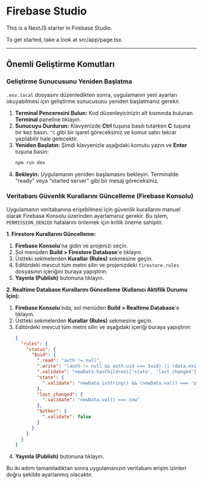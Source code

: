 
# Firebase Studio

This is a NextJS starter in Firebase Studio.

To get started, take a look at src/app/page.tsx.

---

## Önemli Geliştirme Komutları

### Geliştirme Sunucusunu Yeniden Başlatma

`.env.local` dosyasını düzenledikten sonra, uygulamanın yeni ayarları okuyabilmesi için geliştirme sunucusunu yeniden başlatmanız gerekir.

1.  **Terminal Penceresini Bulun:** Kod düzenleyicinizin alt kısmında bulunan **Terminal** paneline tıklayın.
2.  **Sunucuyu Durdurun:** Klavyenizde **Ctrl** tuşuna basılı tutarken **C** tuşuna bir kez basın. `^C` gibi bir işaret göreceksiniz ve komut satırı tekrar yazılabilir hale gelecektir.
3.  **Yeniden Başlatın:** Şimdi klavyenizle aşağıdaki komutu yazın ve **Enter** tuşuna basın:
    ```bash
    npm run dev
    ```
4.  **Bekleyin:** Uygulamanın yeniden başlamasını bekleyin. Terminalde "ready" veya "started server" gibi bir mesaj göreceksiniz.

### Veritabanı Güvenlik Kurallarını Güncelleme (Firebase Konsolu)

Uygulamanın veritabanına erişebilmesi için güvenlik kurallarını manuel olarak Firebase Konsolu üzerinden ayarlamanız gerekir. Bu işlem, `PERMISSION_DENIED` hatalarını önlemek için kritik öneme sahiptir.

**1. Firestore Kurallarını Güncelleme:**
1.  **Firebase Konsolu**'na gidin ve projenizi seçin.
2.  Sol menüden **Build > Firestore Database**'e tıklayın.
3.  Üstteki sekmelerden **Kurallar (Rules)** sekmesine geçin.
4.  Editördeki mevcut tüm metni silin ve projenizdeki `firestore.rules` dosyasının içeriğini buraya yapıştırın.
5.  **Yayınla (Publish)** butonuna tıklayın.

**2. Realtime Database Kurallarını Güncelleme (Kullanıcı Aktiflik Durumu İçin):**
1.  **Firebase Konsolu**'nda, sol menüden **Build > Realtime Database**'e tıklayın.
2.  Üstteki sekmelerden **Kurallar (Rules)** sekmesine geçin.
3.  Editördeki mevcut tüm metni silin ve aşağıdaki içeriği buraya yapıştırın:
    ```json
    {
      "rules": {
        "status": {
          "$uid": {
            ".read": "auth != null",
            ".write": "(auth != null && auth.uid === $uid) || (data.exists() && auth == null && newData.child('state').val() === 'offline')",
            ".validate": "newData.hasChildren(['state', 'last_changed'])",
            "state": {
              ".validate": "newData.isString() && (newData.val() === 'online' || newData.val() === 'offline')"
            },
            "last_changed": {
              ".validate": "newData.val() === now"
            },
            "$other": {
              ".validate": false
            }
          }
        }
      }
    }
    ```
4.  **Yayınla (Publish)** butonuna tıklayın.

Bu iki adımı tamamladıktan sonra uygulamanızın veritabanı erişim izinleri doğru şekilde ayarlanmış olacaktır.
